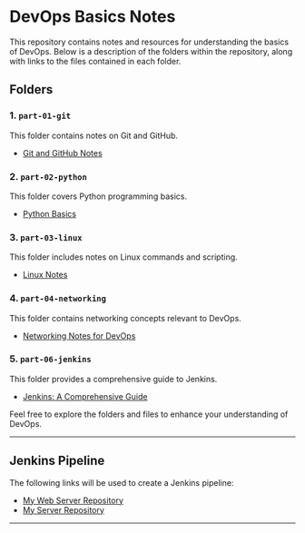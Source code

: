 # DevOps Basics Notes

This repository contains notes and resources for understanding the basics of DevOps. Below is a description of the folders within the repository, along with links to the files contained in each folder.

## Folders

### 1. `part-01-git`

This folder contains notes on Git and GitHub.

- [Git and GitHub Notes](./part-01-git/part-01.md)

### 2. `part-02-python`

This folder covers Python programming basics.

- [Python Basics](./part-02-python/part-01.md)

### 3. `part-03-linux`

This folder includes notes on Linux commands and scripting.

- [Linux Notes](./part-03-linux/part-01.md)

### 4. `part-04-networking`

This folder contains networking concepts relevant to DevOps.

- [Networking Notes for DevOps](./part-04-networking/part-01.md)

### 5. `part-06-jenkins`

This folder provides a comprehensive guide to Jenkins.

- [Jenkins: A Comprehensive Guide](./part-06-jenkins/part-01.md)

Feel free to explore the folders and files to enhance your understanding of DevOps.

---

## Jenkins Pipeline

The following links will be used to create a Jenkins pipeline:

- [My Web Server Repository](https://github.com/mviiitech-education/my-web-server)
- [My Server Repository](https://github.com/mviiitech-education/my-server)
****
